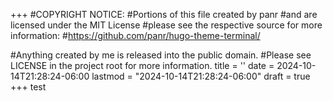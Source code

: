 +++
#COPYRIGHT NOTICE:
#Portions of this file created by panr
#and are licensed under the MIT License
#please see the respective source for more information:
#https://github.com/panr/hugo-theme-terminal/ 

#Anything created by me is released into the public domain.
#Please see LICENSE in the project root for more information.
title = ''
date = 2024-10-14T21:28:24-06:00
lastmod = "2024-10-14T21:28:24-06:00"
draft = true
+++
test